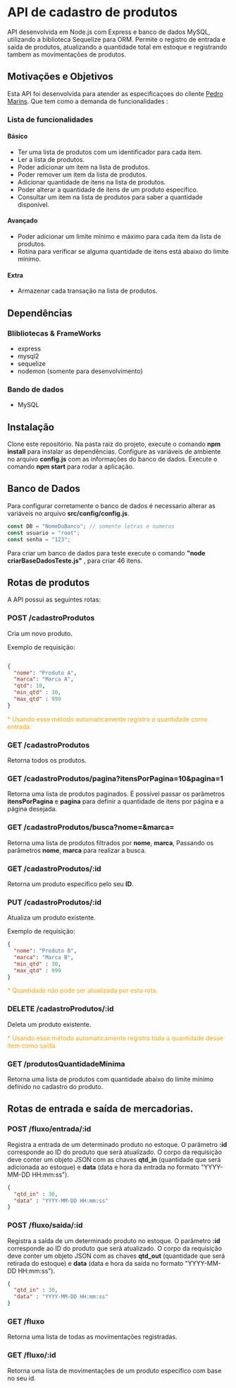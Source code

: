 # API de cadastro de produtos
API desenvolvida em Node.js com Express e banco de dados MySQL, utilizando a biblioteca Sequelize para ORM. Permite o registro de entrada e saída de produtos, atualizando a quantidade total em estoque e registrando tambem as movimentações de produtos.

## Motivações e Objetivos 
Esta API foi desenvolvida para atender as especificaçoes do cliente [Pedro Marins](https://github.com/pedromarins). Que tem como a demanda de funcionalidades :

### Lista de funcionalidades

#### Básico
-   Ter uma lista de produtos com um identificador para cada item.
-   Ler a lista de produtos.
-   Poder adicionar um item na lista de produtos.   
-   Poder remover um item da lista de produtos.
-   Adicionar quantidade de itens na lista de produtos.
-   Poder alterar a quantidade de itens de um produto específico.
-   Consultar um item na lista de produtos para saber a quantidade disponível.

#### Avançado
- Poder adicionar um limite mínimo e máximo para cada item da lista de produtos.
- Rotina para verificar se alguma quantidade de itens está abaixo do limite mínimo.

#### Extra
- Armazenar cada transação na lista de produtos.
## Dependências
### Blibliotecas & FrameWorks
- express
- mysql2
- sequelize
- nodemon (somente para desenvolvimento)

### Bando de dados
- MySQL
  
## Instalação
Clone este repositório.
Na pasta raiz do projeto, execute o comando **npm install** para instalar as dependências.
Configure as variáveis de ambiente no arquivo **config.js** com as informações do banco de dados.
Execute o comando **npm start** para rodar a aplicação.

## Banco de Dados 
Para configurar corretamente o banco de dados é necessario alterar as variáveis no arquivo **src/config/config.js**.
```javascript
const DB = "NomeDoBanco"; // somente letras e numeros 
const usuario = "root";
const senha = "123";
```
Para criar um banco de dados para teste execute o comando **"node criarBaseDadosTeste.js"** , para criar 46 itens. 

## Rotas de produtos
A API possui as seguintes rotas:

### POST /cadastroProdutos
Cria um novo produto.

Exemplo de requisição:

```json

{
  "nome": "Produto A",
  "marca": "Marca A",  
  "qtd": 10,
  "min_qtd" : 30,
  "max_qtd" : 999
}
```
 <span style="color:orange">* Usando esse método automaticamente registra a quantidade como entrada.</span>


### GET /cadastroProdutos
Retorna todos os produtos.

### GET /cadastroProdutos/pagina?itensPorPagina=10&pagina=1
Retorna uma lista de produtos paginados. É possível passar os parâmetros **itensPorPagina** e **pagina** para definir a quantidade de itens por página e a página desejada.

### GET /cadastroProdutos/busca?nome=&marca=
Retorna uma lista de produtos filtrados por **nome**, **marca**, Passando os parâmetros **nome**, **marca** para realizar a busca.

### GET /cadastroProdutos/:id
Retorna um produto específico pelo seu **ID**.

### PUT /cadastroProdutos/:id
Atualiza um produto existente.

Exemplo de requisição:

```json
{
  "nome": "Produto B",
  "marca": "Marca B",    
  "min_qtd" : 30,
  "max_qtd" : 999
}
```
<span style="color:orange">* Quantidade não pode ser atualizada por esta rota.</span>

### DELETE /cadastroProdutos/:id
Deleta um produto existente.

 <span style="color:orange">* Usando esse método automaticamente registra toda a quantidade desse item como saída.</span>

### GET  /produtosQuantidadeMinima
Retorna uma lista de produtos com quantidade abaixo do limite mínimo definido no cadastro do produto.

## Rotas de entrada e saída de mercadorias.

### POST /fluxo/entrada/:id

 Registra a entrada de um determinado produto no estoque. O parâmetro **:id** corresponde ao ID do produto que será atualizado. O corpo da requisição deve conter um objeto JSON com as chaves **qtd_in** (quantidade que será adicionada ao estoque) e **data** (data e hora da entrada no formato "YYYY-MM-DD HH:mm:ss").

```json
{     
  "qtd_in" : 30,
  "data" : "YYYY-MM-DD HH:mm:ss"
}
```

### POST /fluxo/saida/:id

Registra a saída de um determinado produto no estoque. O parâmetro **:id** corresponde ao ID do produto que será atualizado. O corpo da requisição deve conter um objeto JSON com as chaves **qtd_out** (quantidade que será retirada do estoque) e **data** (data e hora da saída no formato "YYYY-MM-DD HH:mm:ss").

```json
{     
  "qtd_in" : 30,
  "data" : "YYYY-MM-DD HH:mm:ss"
}
```

### GET /fluxo

Retorna uma lista de todas as movimentações registradas.
### GET /fluxo/:id 

Retorna uma lista de movimentações de um produto específico com base no seu id.